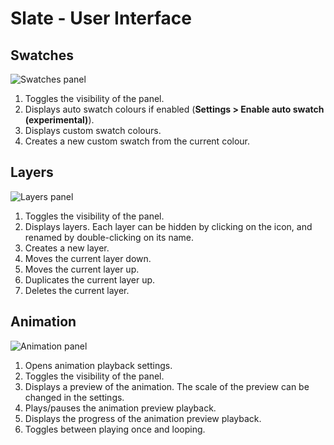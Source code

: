 # Slate - User Interface

## Swatches

![Swatches panel](https://github.com/mitchcurtis/slate/blob/master/doc/images/slate-swatches-panel.png)

1. Toggles the visibility of the panel.
2. Displays auto swatch colours if enabled (**Settings > Enable auto swatch (experimental)**).
3. Displays custom swatch colours.
4. Creates a new custom swatch from the current colour.

## Layers

![Layers panel](https://github.com/mitchcurtis/slate/blob/master/doc/images/slate-layers-panel.png)

1. Toggles the visibility of the panel.
2. Displays layers. Each layer can be hidden by clicking on the icon, and renamed by double-clicking on its name.
3. Creates a new layer.
4. Moves the current layer down.
5. Moves the current layer up.
6. Duplicates the current layer up.
7. Deletes the current layer.

## Animation

![Animation panel](https://github.com/mitchcurtis/slate/blob/master/doc/images/slate-animation-panel.png)

1. Opens animation playback settings.
2. Toggles the visibility of the panel.
3. Displays a preview of the animation. The scale of the preview can be changed in the settings.
4. Plays/pauses the animation preview playback.
5. Displays the progress of the animation preview playback.
6. Toggles between playing once and looping.
